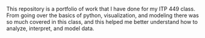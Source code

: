 This repository is a portfolio of work that I have done for my ITP 449 class. From going over the basics of python, visualization, and modeling there was so much covered in this class, and this helped me better understand how to analyze, interpret, and model data.
